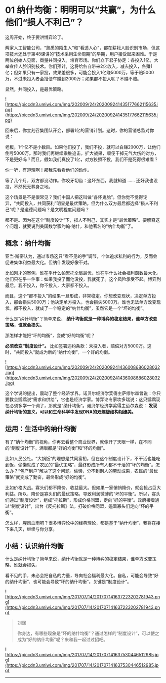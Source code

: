 # 01 纳什均衡：明明可以“共赢”，为什么他们“损人不利己”？

这周开始，终于要讲博弈论了。

两家人工智能公司，“熟悉的陌生人”和“看透人心”，都在耕耘人脸识别市场，但这项技术还处于第48课讲的“技术采用生命周期”的早期，用户接受起来困难。于是两位创始人见面，商量共同投入，培育市场。你们立下君子协定：各投入1亿，大举宣传人脸识别技术。你们预计，这将给各自带来2亿收入，减去投入，各赚1亿；但如果只有一家投，效果差很多，可能会投入1亿赚5000万，等于赔5000万，不过未投入者会搭便车赚到2000万；如果都不投入呢？不赚不赔。

显然，共同投入，是最优策略。

![https://piccdn3.umiwi.com/img/202009/24/202009241435177662115635.jpg](https://piccdn3.umiwi.com/img/202009/24/202009241435177662115635.jpg)

回来后，你立刻召集团队开会，部署1亿的营销计划。这时，你的营销总监对你说：

老板，1个亿不是小数目。如果他们投了，我们不投，就可以白赚2000万，让他们倒亏5000万。那时我们再继续乘胜追击，扩大战果，顺便干掉元气大伤的对方，不是更好吗？而且，假如我们真投了1亿，对方狡猾不投，我们不是死得很难看？

你一听，有道理啊！那我先看看他们的动作。

等了几个月，双方都没动作。你咬牙切齿：这坏东西，我就知道 …… 还好我也没投，不然死无葬身之地。

这个场景是不是很常见？我们中国人把这叫做“各怀鬼胎”。但你觉不觉得诧异，“共同投入，共同获利”明显是最优策略，但为什么双方最后都选择“损人不利己”呢？是道德问题吗？是文明程度问题吗？

都不是。因为在这个“制度设计”下，损人不利己，其实才是“最优策略”。要解释这个问题，就要说到美国数学家约翰·纳什，和他著名的“纳什均衡”了。

## 概念：纳什均衡

亚当·斯密认为，通过市场这只“看不见的手”调节，个体追求私利的行为，反而会促进集体利益最大化。但纳什发现好像不对。

比如刚才的案例。谁在乎什么帕累托全局最优，谁在乎什么社会福利函数最大化。他们只在乎一件事：如果我投了而他没投，我就死了。这个风险承受不起。博弈到最后，我不投入，你不投入，大家都不投入。

而且，这个“都不投入”的结果一旦形成，非常稳定。你想改变现状，决定单方投入，那会损失5000万；他决定单方投入，也会损失5000万。谁也无法单方改变现状。都不投入，就成了一个稳定的“纳什均衡”，虽然它是一个“坏的均衡”。

什么是“纳什均衡”？简单来说， **纳什均衡就是一种博弈的稳定结果，谁单方改变策略，谁就会损失。**

那怎样才能把“坏的均衡”，变成“好的均衡”呢？

 **必须改变“制度设计”。** 比如签署违约条款：未投入者，赔偿对方5000万。这时，“共同投入”就成为新的“纳什均衡”，一个好的均衡。

![https://piccdn3.umiwi.com/img/202009/24/202009241436008686028032.jpg](https://piccdn3.umiwi.com/img/202009/24/202009241436008686028032.jpg)

这个学说的提出，震动了整个经济学界。诺贝尔经济学奖得主萨缪尔森曾说：你只要教会鹦鹉说“需求和供给”，它也是经济学家。博弈论专家坎多瑞说：这只鹦鹉现在必须多学一个词了，那就是“纳什均衡”。诺贝尔经济学奖得主迈尔森说： **发现纳什均衡的意义，可以和生命科学中发现DNA的双螺旋结构相媲美。**

## 运用：生活中的纳什均衡

有了“纳什均衡”的视角，你再去看整个商业世界，就像开了天眼一样，在不同的“制度设计”下，满眼都是“好的均衡”和“坏的均衡”。

比如人民公社。“大锅饭”的理想是共同富裕，但在这个制度设计下，不干活也能吃到饭，偷懒就成了农民的“最优策略”，最终形成所有人都不干活的“坏的均衡”。怎么办？“包产到户”解决了这个问题。偷懒，分不到别人的劳动成果，农民的“最优策略”就变成了勤奋，最终形成“好的均衡”。

比如价格大战。寡头们都不降价，收益最大。但如果一家悄悄降价，就会抢占巨大利益。所以，降价是寡头们的最优策略，导致利润微薄的“坏的平衡”。所以，寡头们通过“制度设计”，组成“托拉斯”，形成价格同盟，走向“好的平衡”。政府接着通过“制度设计”，出台《反托拉斯》法，打破价格同盟，逼着寡头们走向“坏的平衡”。

怎么样，腥风血雨吧？很多博弈论中的经典理论，都是基于“纳什均衡”，我将在接下来几天，继续与你分享。

## 小结：认识纳什均衡

什么是纳什均衡？简单来说，纳什均衡就是一种博弈的稳定结果，谁单方改变策略，谁就会损失。

看不见的手，未必会把自私的力量，导向社会福利最大化。自私，可能会导致“好的纳什均衡”，也可能会导致“坏的纳什均衡”，关键是“制度设计”。

![https://piccdn3.umiwi.com/img/201707/14/201707141637223202781943.png](https://piccdn3.umiwi.com/img/201707/14/201707141637223202781943.png)

> 刘润
> 
> 你身边，有哪些现象是“坏的纳什均衡”？通过怎样的“制度设计”，可以使之成为“好的纳什均衡”呢？来和我一起过过招吧。

![https://piccdn3.umiwi.com/img/201707/14/201707141637530446512985.jpg](https://piccdn3.umiwi.com/img/201707/14/201707141637530446512985.jpg)

---
